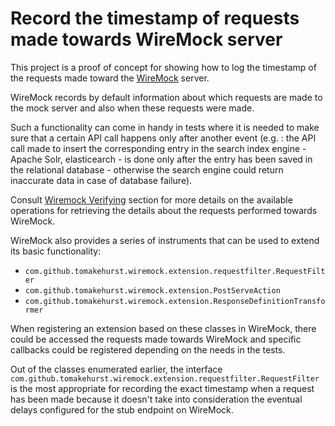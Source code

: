 Record the timestamp of requests made towards WireMock server
=============================================================

This project is a proof of concept for showing how to log the timestamp of the requests
made toward the [WireMock](http://wiremock.org/) server.

WireMock records by default information about which requests are made to the mock
server and also when these requests were made.

Such a functionality can come in handy in tests where it is needed to make sure that a certain
API call happens only after another event (e.g. : the API call made to insert the corresponding
entry in the search index engine - Apache Solr, elasticearch - is done only after the entry has 
been saved in the relational database - otherwise the search engine could return inaccurate data 
in case of database failure).


Consult [Wiremock Verifying](http://wiremock.org/docs/verifying/) section for more details on
the available operations for retrieving the details about the requests performed towards WireMock.

WireMock also provides a series of instruments that can be used to extend its basic functionality:

- `com.github.tomakehurst.wiremock.extension.requestfilter.RequestFilter`
- `com.github.tomakehurst.wiremock.extension.PostServeAction`
- `com.github.tomakehurst.wiremock.extension.ResponseDefinitionTransformer`

When registering an extension based on these classes in WireMock, there could be accessed
the requests made towards WireMock and specific callbacks could be registered depending on the
needs in the tests.

Out of the classes enumerated earlier, the interface  `com.github.tomakehurst.wiremock.extension.requestfilter.RequestFilter`
is the most appropriate for recording the exact timestamp when a request has been made because it doesn't
take into consideration the eventual delays configured for the stub endpoint on WireMock.
